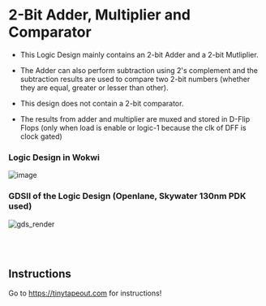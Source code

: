 # 2-Bit Adder, Multiplier and Comparator

- This Logic Design mainly contains an 2-bit Adder and a 2-bit Mutliplier.
- The Adder can also perform subtraction using 2's complement and the subtraction results are used to compare two 2-bit numbers (whether they are equal, greater or lesser than other). 
- This design does not contain a 2-bit comparator.

- The results from adder and multiplier are muxed and stored in D-Flip Flops (only when load is enable or logic-1 because the clk of DFF is clock gated) 

### Logic Design in Wokwi
![image](https://user-images.githubusercontent.com/84563214/188326522-5c286e24-babc-43f0-8070-86adcc182a46.png)

### GDSII of the Logic Design (Openlane, Skywater 130nm PDK used)
![gds_render](https://user-images.githubusercontent.com/84563214/188326515-eec373c3-b434-4543-a390-9b3675d59678.svg)
 

</br></br>

## Instructions
Go to https://tinytapeout.com for instructions!
